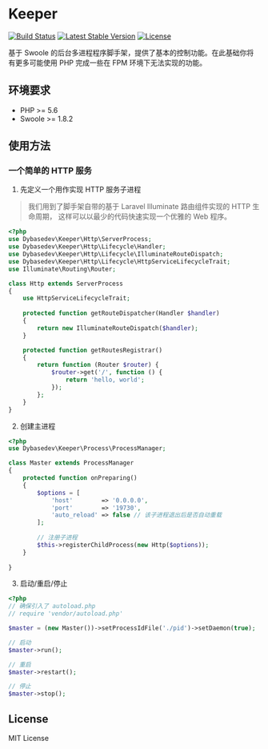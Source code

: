 # Keeper

[![Build Status](https://travis-ci.org/chongyi/keeper.svg?branch=master)](https://travis-ci.org/chongyi/keeper)
[![Latest Stable Version](https://poser.pugx.org/chongyi/keeper/v/stable)](https://packagist.org/packages/chongyi/keeper)
[![License](https://poser.pugx.org/chongyi/keeper/license)](https://packagist.org/packages/chongyi/keeper)

基于 Swoole 的后台多进程程序脚手架，提供了基本的控制功能。在此基础你将有更多可能使用 PHP 完成一些在 FPM 环境下无法实现的功能。

## 环境要求

* PHP >= 5.6
* Swoole >= 1.8.2

## 使用方法

### 一个简单的 HTTP 服务

1. 先定义一个用作实现 HTTP 服务子进程

> 我们用到了脚手架自带的基于 Laravel Illuminate 路由组件实现的 HTTP 生命周期，
> 这样可以以最少的代码快速实现一个优雅的 Web 程序。

```php
<?php
use Dybasedev\Keeper\Http\ServerProcess;
use Dybasedev\Keeper\Http\Lifecycle\Handler;
use Dybasedev\Keeper\Http\Lifecycle\IlluminateRouteDispatch;
use Dybasedev\Keeper\Http\Lifecycle\HttpServiceLifecycleTrait;
use Illuminate\Routing\Router;

class Http extends ServerProcess
{
    use HttpServiceLifecycleTrait;
    
    protected function getRouteDispatcher(Handler $handler)
    {
        return new IlluminateRouteDispatch($handler);
    }

    protected function getRoutesRegistrar()
    {
        return function (Router $router) {
            $router->get('/', function () {
                return 'hello, world';
            });
        };
    }
}
```

2. 创建主进程

```php
<?php
use Dybasedev\Keeper\Process\ProcessManager;

class Master extends ProcessManager
{
    protected function onPreparing() 
    {
        $options = [
            'host'        => '0.0.0.0',
            'port'        => '19730',
            'auto_reload' => false // 该子进程退出后是否自动重载
        ];
        
        // 注册子进程
        $this->registerChildProcess(new Http($options));
    }
    
}
```

3. 启动/重启/停止

```php
<?php
// 确保引入了 autoload.php
// require 'vendor/autoload.php'

$master = (new Master())->setProcessIdFile('./pid')->setDaemon(true);

// 启动
$master->run();

// 重启
$master->restart();

// 停止
$master->stop();
```

## License

MIT License